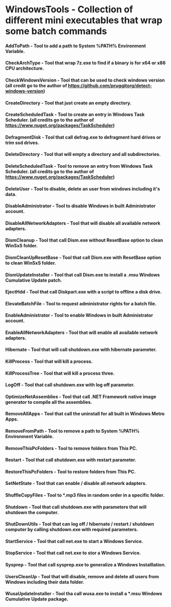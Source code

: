 # WindowsTools - Collection of different mini executables that wrap some batch commands

#### AddToPath - Tool to add a path to System %PATH% Environment Variable.
#### CheckArchType - Tool that wrap 7z.exe to find if a binary is for x64 or x86 CPU architecture.
#### CheckWindowsVersion - Tool that can be used to check windows version (all credit go to the author of https://github.com/pruggitorg/detect-windows-version)
#### CreateDirectory - Tool that just create an empty directory.
#### CreateScheduledTask - Tool to create an entry in Windows Task Scheduler. (all credits go to the author of https://www.nuget.org/packages/TaskScheduler)
#### DefragmentDisk - Tool that call defrag.exe to defragment hard drives or trim ssd drives.
#### DeleteDirectory - Tool that will empty a directory and all subdirectories.
#### DeleteScheduledTask - Tool to remove an entry from Windows Task Scheduler. (all credits go to the author of https://www.nuget.org/packages/TaskScheduler)
#### DeleteUser - Tool to disable, delete an user from windows including it's data.
#### DisableAdministrator - Tool to disable Windows in built Administrator account.
#### DisableAllNetworkAdapters - Tool that will disable all available network adapters.
#### DismCleanup - Tool that call Dism.exe without ResetBase option to clean WinSxS folder.
#### DismCleanUpResetBase - Tool that call Dism.exe with ResetBase option to clean WinSxS folder.
#### DismUpdateInstaller - Tool that call Dism.exe to install a .msu Windows Cumulative Update patch.
#### EjectHdd - Tool that call Diskpart.exe with a script to offline a disk drive.
#### ElevateBatchFile - Tool to request administrator rights for a batch file.
#### EnableAdministrator - Tool to enable Windows in built Administrator account.
#### EnableAllNetworkAdapters - Tool that will enable all available network adapters.
#### Hibernate - Tool that will call shutdown.exe with hibernate parameter.
#### KillProcess - Tool that will kill a process.
#### KillProcessTree - Tool that will kill a process three.
#### LogOff - Tool that call shutdown.exe with log off parameter.
#### OptimizeNetAssemblies - Tool that call .NET Framework native image generator to compile all the assemblies.
#### RemoveAllApps - Tool that call the uninstall for all built in Windows Metro Apps.
#### RemoveFromPath - Tool to remove a path to System %PATH% Environment Variable.
#### RemoveThisPcFolders - Tool to remove folders from This PC.
#### Restart - Tool that call shutdown.exe with restart parameter.
#### RestoreThisPcFolders - Tool to restore folders from This PC.
#### SetNetState - Tool that can enable / disable all network adapters.
#### ShuffleCopyFiles - Tool to *.mp3 files in random order in a specific folder.
#### Shutdown - Tool that call shutdown.exe with parameters that will shutdown the computer.
#### ShutDownUtils - Tool that can log off / hibernate / restart / shutdown computer by calling shutdown.exe with required parameters.
#### StartService - Tool that call net.exe to start a Windows Service.
#### StopService - Tool that call net.exe to stor a Windows Service.
#### Sysprep - Tool that call sysprep.exe to generalize a Windows Installlation.
#### UsersCleanUp - Tool that will disable, remove and delete all users from Windows including their data folder.
#### WusaUpdateInstaller - Tool tha call wusa.exe to install a *.msu Windows Cumulative Update package.
